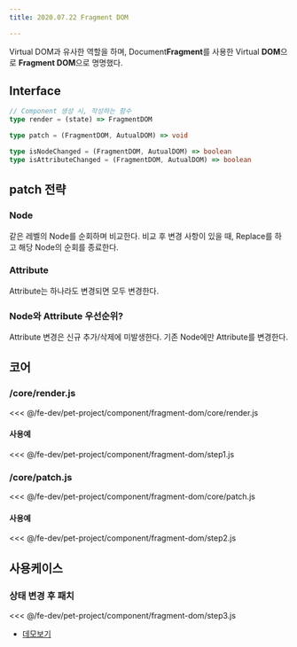 ```yaml
---
title: 2020.07.22 Fragment DOM

---
```


Virtual DOM과 유사한 역할을 하며, Document**Fragment**를 사용한 Virtual **DOM**으로 **Fragment DOM**으로 명명했다.

## Interface
```ts
// Component 생성 시, 작성하는 함수
type render = (state) => FragmentDOM

type patch = (FragmentDOM, AutualDOM) => void

type isNodeChanged = (FragmentDOM, AutualDOM) => boolean
type isAttributeChanged = (FragmentDOM, AutualDOM) => boolean
```

## patch 전략
### Node
같은 레벨의 Node를 순회하며 비교한다. 비교 후 변경 사항이 있을 때, Replace를 하고 해당 Node의 순회를 종료한다.

### Attribute
Attribute는 하나라도 변경되면 모두 변경한다.

### Node와 Attribute 우선순위?
Attribute 변경은 신규 추가/삭제에 미발생한다. 기존 Node에만 Attribute를 변경한다.

## 코어
### /core/render.js
<<< @/fe-dev/pet-project/component/fragment-dom/core/render.js

#### 사용예
<<< @/fe-dev/pet-project/component/fragment-dom/step1.js

### /core/patch.js
<<< @/fe-dev/pet-project/component/fragment-dom/core/patch.js

#### 사용예
<<< @/fe-dev/pet-project/component/fragment-dom/step2.js

## 사용케이스
### 상태 변경 후 패치
<<< @/fe-dev/pet-project/component/fragment-dom/step3.js

- [데모보기](https://the-next-web-research-lab.github.io/docs/fe-dev/pet-project/component/fragment-dom/index.html)
